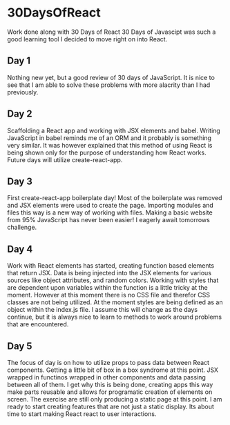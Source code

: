 # 30DaysOfReact
Work done along with 30 Days of React
30 Days of Javascipt was such a good learning tool I decided to move right on into React.

## Day 1
Nothing new yet, but a good review of 30 days of JavaScript. It is nice to see that I am able to solve these problems with more alacrity than I had previously.

## Day 2 
Scaffolding a React app and working with JSX elements and babel. Writing JavaScript in babel reminds me of an ORM and it probably is something very similar. It was however explained that this method of using React is being shown only for the purpose of understanding how React works. Future days will utilize create-react-app.

## Day 3
First create-react-app boilerplate day! Most of the boilerplate was removed and JSX elements were used to create the page. Importing modules and files this way is a new way of working with files. Making a basic website from 95% JavaScript has never been easier! I eagerly await tomorrows challenge.

## Day 4
Work with React elements has started, creating function based elements that return JSX. Data is being injected into the JSX elements for various sources like object attributes, and random colors. Working with styles that are dependent upon variables within the function is a little tricky at the moment. However at this moment there is no CSS file and therefor CSS classes are not being utilized. At the moment styles are being defined as an object within the index.js file. I assume this will change as the days continue, but it is always nice to learn to methods to work around problems that are encountered.

## Day 5
The focus of day is on how to utilize props to pass data between React components. Getting a little bit of box in a box syndrome at this point. JSX wrapped in functinos wrapped in other components and data passing between all of them. I get why this is being done, creating apps this way make parts reusable and allows for programatic creation of elements on screen. The exercise are still only producing a static page at this point. I am ready to start creating features that are not just a static display. Its about time to start making React react to user interactions.